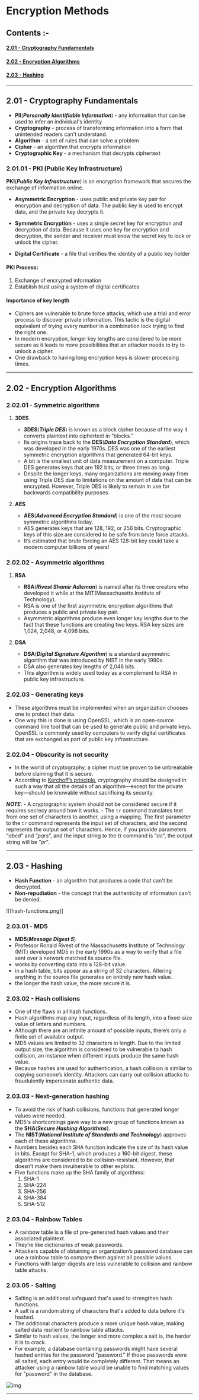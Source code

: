 
# Encryption Methods

## Contents :-

#### [2.01 - Cryptography Fundamentals](#201---cryptography-fundamentals)
#### [2.02 - Encryption Algorithms](#202---encryption-algorithms)
#### [2.03 - Hashing](#203---hashing)

---

## 2.01 - Cryptography Fundamentals <a name="201---cryptography-fundamentals"></a>

- **PII**(***Personally Identifiable Information***) - any information that can be used to infer an individual's identity
- **Cryptography** - process of transforming information into a form that unintended readers can't understand.
- **Algorithm** - a set of rules that can solve a problem
- **Cipher** - an algorithm that encrypts information
- **Cryptographic Key** - a mechanism that decrypts ciphertext

### 2.01.01 - PKI (Public Key Infrastructure)

**PKI**(***Public Key Infrastructure***) is an encryption framework that secures the exchange of information online.

- **Asymmetric Encryption** - uses public and private key pair for encryption and decryption of data. The public key is used to encrypt data, and the private key decrypts it.

- **Symmetric Encryption** - uses a single secret key for encryption and decryption of data. Because it uses one key for encryption and decryption, the sender and receiver must know the secret key to lock or unlock the cipher.

- **Digital Certificate** - a file that verifies the identity of a public key holder

#### PKI Process:

1. Exchange of encrypted information 
2. Establish trust using a system of digital certificates

#### Importance of key length

- Ciphers are vulnerable to brute force attacks, which use a trial and error process to discover private information. This tactic is the digital equivalent of trying every number in a combination lock trying to find the right one. 
- In modern encryption, longer key lengths are considered to be more secure as it leads to more possibilities that an attacker needs to try to unlock a cipher.
- One drawback to having long encryption keys is slower processing times.

---

## 2.02 - Encryption Algorithms <a name="#202---encryption-algorithms"></a>

### 2.02.01 - Symmetric algorithms

1. **3DES**
	- **3DES**(***Triple DES***) is known as a block cipher because of the way it converts plaintext into ciphertext in “blocks.” 
	- Its origins trace back to the **DES**(***Data Encryption Standard***), which was developed in the early 1970s. DES was one of the earliest symmetric encryption algorithms that generated 64-bit keys. 
	- A bit is the smallest unit of data measurement on a computer. Triple DES generates keys that are 192 bits, or three times as long. 
	- Despite the longer keys, many organizations are moving away from using Triple DES due to limitations on the amount of data that can be encrypted. However, Triple DES is likely to remain in use for backwards compatibility purposes.   

2. **AES**
	- **AES**(***Advanced Encryption Standard***) is one of the most secure symmetric algorithms today. 
	- AES generates keys that are 128, 192, or 256 bits. Cryptographic keys of this size are considered to be safe from brute force attacks. 
	- It’s estimated that brute forcing an AES 128-bit key could take a modern computer billions of years!

### 2.02.02 - Asymmetric algorithms

1. **RSA**
	- **RSA**(***Rivest Shamir Adleman***) is named after its three creators who developed it while at the MIT(Massachusetts Institute of Technology). 
	- RSA is one of the first asymmetric encryption algorithms that produces a public and private key pair. 
	- Asymmetric algorithms produce even longer key lengths due to the fact that these functions are creating two keys. RSA key sizes are 1,024, 2,048, or 4,096 bits. 

2. **DSA**
	- **DSA**(***Digital Signature Algorithm***) is a standard asymmetric algorithm that was introduced by NIST in the early 1990s. 
	- DSA also generates key lengths of 2,048 bits. 
	- This algorithm is widely used today as a complement to RSA in public key infrastructure.

### 2.02.03 - Generating keys

- These algorithms must be implemented when an organization chooses one to protect their data.
- One way this is done is using OpenSSL, which is an open-source command line tool that can be used to generate public and private keys. OpenSSL is commonly used by computers to verify digital certificates that are exchanged as part of public key infrastructure.

### 2.02.04 - Obscurity is not security

- In the world of cryptography, a cipher must be proven to be unbreakable before claiming that it is secure. 
- According to [Kerchoff’s principle](https://en.wikipedia.org/wiki/Kerckhoffs%27s_principle), cryptography should be designed in such a way that all the details of an algorithm—except for the private key—should be knowable without sacrificing its security.

***NOTE***: 
	- A cryptographic system should not be considered secure if it requires secrecy around how it works.
	- The `tr` command translates text from one set of characters to another, using a mapping. The first parameter to the `tr` command represents the input set of characters, and the second represents the output set of characters. Hence, if you provide parameters “*abcd*” and “*pqrs*”, and the input string to the tr command is “*ac*”, the output string will be “*pr*".

---

## 2.03 - Hashing <a name="203---hashing"></a>

- **Hash Function** - an algorithm that produces a code that can't be decrypted.
- **Non-repudiation** - the concept that the authenticity of information can't be denied.

![[hash-functions.png]]

### 2.03.01 - MD5

- **MD5**(***Message Digest 5***)
- Professor Ronald Rivest of the Massachusetts Institute of Technology (MIT) developed MD5 in the early 1990s as a way to verify that a file sent over a network matched its source file.
- works by converting data into a 128-bit value.
- in a hash table, bits appear as a string of 32 characters. Altering anything in the source file generates an entirely new hash value.
- the longer the hash value, the more secure it is.

### 2.03.02 - Hash collisions

- One of the flaws in all hash functions. 
- Hash algorithms map any input, regardless of its length, into a fixed-size value of letters and numbers. 
- Although there are an infinite amount of possible inputs, there’s only a finite set of available output.
- MD5 values are limited to 32 characters in length. Due to the limited output size, the algorithm is considered to be vulnerable to hash collision, an instance when different inputs produce the same hash value. 
- Because hashes are used for authentication, a hash collision is similar to copying someone’s identity. Attackers can carry out collision attacks to fraudulently impersonate authentic data.

### 2.03.03 - Next-generation hashing

- To avoid the risk of hash collisions, functions that generated longer values were needed. 
- MD5's shortcomings gave way to a new group of functions known as the **SHA**(***Secure Hashing Algorithms***).
- The **NIST**(***National Institute of Standards and Technology***) approves each of these algorithms. 
- Numbers besides each SHA function indicate the size of its hash value in bits. Except for SHA-1, which produces a 160-bit digest, these algorithms are considered to be collision-resistant. However, that doesn’t make them invulnerable to other exploits.
- Five functions make up the SHA family of algorithms:
	1. SHA-1
	2. SHA-224
	3. SHA-256
	4. SHA-384
	5. SHA-512

### 2.03.04 - Rainbow Tables

- A rainbow table is a file of pre-generated hash values and their associated plaintext. 
- They’re like dictionaries of weak passwords. 
- Attackers capable of obtaining an organization’s password database can use a rainbow table to compare them against all possible values.
- Functions with larger digests are less vulnerable to collision and rainbow table attacks.

### 2.03.05 - Salting 

- Salting is an additional safeguard that's used to strengthen hash functions. 
- A salt is a random string of characters that's added to data before it's hashed. 
- The additional characters produce a more unique hash value, making salted data resilient to rainbow table attacks.
- Similar to hash values, the longer and more complex a salt is, the harder it is to crack.
- For example, a database containing passwords might have several hashed entries for the password "password." If those passwords were all salted, each entry would be completely different. That means an attacker using a rainbow table would be unable to find matching values for "password" in the database.

![img](assets/salting.png)

---

